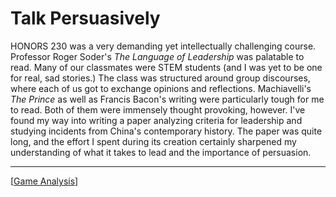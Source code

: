 # Talk Persuasively

HONORS 230 was a very demanding yet intellectually challenging course. Professor Roger Soder's _The Language of Leadership_ was palatable to read. Many of our classmates were STEM students (and I was yet to be one for real, sad stories.) The class was structured around group discourses, where each of us got to exchange opinions and reflections. Machiavelli's _The Prince_ as well as Francis Bacon's writing were particularly tough for me to read. Both of them were immensely thought provoking, however. I've found my way into writing a paper analyzing criteria for leadership and studying incidents from China's contemporary history. The paper was quite long, and the effort I spent during its creation certainly sharpened my understanding of what it takes to lead and the importance of persuasion.

---

[[Game Analysis]]

[//begin]: # "Autogenerated link references for markdown compatibility"
[Game Analysis]: <../INFO/Game Analysis.md> "Narratives Beyond Reading"
[//end]: # "Autogenerated link references"